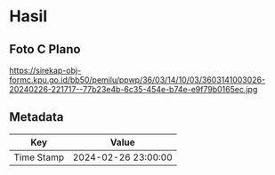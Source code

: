 # Hasil

## Foto C Plano

https://sirekap-obj-formc.kpu.go.id/bb50/pemilu/ppwp/36/03/14/10/03/3603141003026-20240226-221717--77b23e4b-6c35-454e-b74e-e9f79b0165ec.jpg


## Metadata

| Key        | Value               |
| ---------- | ------------------- |
| Time Stamp | 2024-02-26 23:00:00 |



